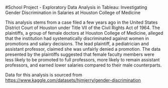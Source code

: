 #School Project - Exploratory Data Analysis in Tableau: Investigating Gender Discrimination in Salaries at Houston College of Medicine

This analysis stems from a case filed a few years ago in the United States District Court of Houston under Title VII of the Civil Rights Act of 1964. 
The plaintiffs, a group of female doctors at Houston College of Medicine, alleged that the institution had systematically discriminated against women in promotions and salary decisions. 
The lead plaintiff, a pediatrician and assistant professor, claimed she was unfairly denied a promotion.
The data presented by the plaintiffs suggested that female faculty members were less likely to be promoted to full professors,
more likely to remain assistant professors, and earned lower salaries compared to their male counterparts.

Data for this analysis is sourced from https://www.kaggle.com/datasets/hjmjerry/gender-discrimination
